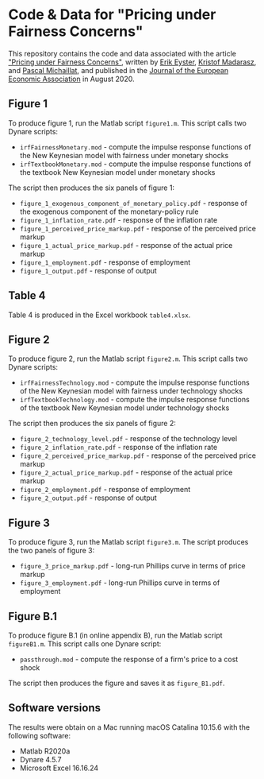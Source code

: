 # Code & Data for "Pricing under Fairness Concerns"

This repository contains the code and data associated with the article ["Pricing under Fairness Concerns"](https://www.pascalmichaillat.org/8.html), written by [Erik Eyster](https://econ.ucsb.edu/people/faculty/erik-eyster), [Kristof Madarasz](https://www.lse.ac.uk/management/people/academic-staff/kmadarasz), and [Pascal Michaillat](https://www.pascalmichaillat.org), and published in the [Journal of the European Economic Association](https://doi.org/10.1093/jeea/jvaa041) in August 2020. 

## Figure 1

To produce figure 1, run the Matlab script `figure1.m`. This script calls two Dynare scripts:

* `irfFairnessMonetary.mod` - compute the impulse response functions of the New Keynesian model with fairness under monetary shocks
* `irfTextbookMonetary.mod` - compute the impulse response functions of the textbook New Keynesian model under monetary shocks

The script then produces the six panels of figure 1:

* `figure_1_exogenous_component_of_monetary_policy.pdf` - response of the exogenous component of the monetary-policy rule
* `figure_1_inflation_rate.pdf` - response of the inflation rate
* `figure_1_perceived_price_markup.pdf` - response of the perceived price markup
* `figure_1_actual_price_markup.pdf` - response of the actual price markup
* `figure_1_employment.pdf` - response of employment
* `figure_1_output.pdf` - response of output

## Table 4

Table 4 is produced in the Excel workbook `table4.xlsx`.

## Figure 2

To produce figure 2, run the Matlab script `figure2.m`. This script calls two Dynare scripts:

* `irfFairnessTechnology.mod` - compute the impulse response functions of the New Keynesian model with fairness under technology shocks
* `irfTextbookTechnology.mod` - compute the impulse response functions of the textbook New Keynesian model under technology shocks

The script then produces the six panels of figure 2:

* `figure_2_technology_level.pdf` - response of the technology level
* `figure_2_inflation_rate.pdf` - response of the inflation rate
* `figure_2_perceived_price_markup.pdf` - response of the perceived price markup
* `figure_2_actual_price_markup.pdf` - response of the actual price markup
* `figure_2_employment.pdf` - response of employment
* `figure_2_output.pdf` - response of output

## Figure 3

To produce figure 3, run the Matlab script `figure3.m`. The script produces the two panels of figure 3:

* `figure_3_price_markup.pdf` - long-run Phillips curve in terms of price markup
* `figure_3_employment.pdf` - long-run Phillips curve in terms of employment

## Figure B.1

To produce figure B.1 (in online appendix B), run the Matlab script `figureB1.m`. This script calls one Dynare script:

* `passthrough.mod` - compute the response of a firm's price to a cost shock

The script then produces the figure and saves it as `figure_B1.pdf`.

## Software versions

The results were obtain on a Mac running macOS Catalina 10.15.6 with the following software:

* Matlab R2020a
* Dynare 4.5.7
* Microsoft Excel 16.16.24
